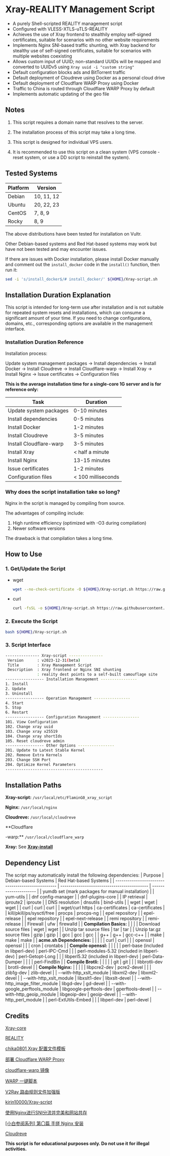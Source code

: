 <!-- Translated by ChatGPT -->
# Xray-REALITY Management Script

* A purely Shell-scripted REALITY management script
* Configured with VLESS-XTLS-uTLS-REALITY
* Achieves the use of Xray frontend to stealthily employ self-signed certificates, suitable for scenarios with no other website requirements
* Implements Nginx SNI-based traffic shunting, with Xray backend for stealthy use of self-signed certificates, suitable for scenarios with multiple websites coexisting
* Allows custom input of UUID; non-standard UUIDs will be mapped and converted to UUIDv5 using `Xray uuid -i "custom string"`
* Default configuration blocks ads and BitTorrent traffic
* Default deployment of Cloudreve using Docker as a personal cloud drive
* Default deployment of Cloudflare WARP Proxy using Docker
* Traffic to China is routed through Cloudflare WARP Proxy by default
* Implements automatic updating of the geo file

## Notes

1. This script requires a domain name that resolves to the server.

2. The installation process of this script may take a long time.

3. This script is designed for individual VPS users.

4. It is recommended to use this script on a clean system (VPS console - reset system, or use a DD script to reinstall the system).

## Tested Systems

| Platform | Version    |
| -------- | ---------- |
| Debian   | 10, 11, 12 |
| Ubuntu   | 20, 22, 23 |
| CentOS   | 7, 8, 9    |
| Rocky    | 8, 9       |

The above distributions have been tested for installation on Vultr.

Other Debian-based systems and Red Hat-based systems may work but have not been tested and may encounter issues.

If there are issues with Docker installation, please install Docker manually and comment out the `install_docker` code in the `install()` function, then run it:

```sh
sed -i 's/install_docker$/# install_docker/' ${HOME}/Xray-script.sh
```

## Installation Duration Explanation

This script is intended for long-term use after installation and is not suitable for repeated system resets and installations, which can consume a significant amount of your time. If you need to change configurations, domains, etc., corresponding options are available in the management interface.

### Installation Duration Reference

Installation process:

Update system management packages -> Install dependencies -> Install Docker -> Install Cloudreve -> Install Cloudflare-warp -> Install Xray -> Install Nginx -> Issue certificates -> Configuration files

**This is the average installation time for a single-core 1G server and is for reference only:**

| Task                    | Duration           |
| ----------------------- | ------------------ |
| Update system packages  | 0-10 minutes       |
| Install dependencies    | 0-5 minutes        |
| Install Docker          | 1-2 minutes        |
| Install Cloudreve       | 3-5 minutes        |
| Install Cloudflare-warp | 3-5 minutes        |
| Install Xray            | < half a minute    |
| Install Nginx           | 13-15 minutes      |
| Issue certificates      | 1-2 minutes        |
| Configuration files     | < 100 milliseconds |

### Why does the script installation take so long?

Nginx in the script is managed by compiling from source.

The advantages of compiling include:

1. High runtime efficiency (optimized with -O3 during compilation)
2. Newer software versions

The drawback is that compilation takes a long time.

## How to Use

### 1. Get/Update the Script

* wget

  ```sh
  wget --no-check-certificate -O ${HOME}/Xray-script.sh https://raw.githubusercontent.com/FlaminG0/Xray-script/main/myself.sh
  ```

* curl

  ```sh
  curl -fsSL -o ${HOME}/Xray-script.sh https://raw.githubusercontent.com/FlaminG0/Xray-script/main/myself.sh
  ```

### 2. Execute the Script

```sh
bash ${HOME}/Xray-script.sh
```

### 3. Script Interface

```sh
--------------- Xray-script ---------------
 Version      : v2023-12-31(beta)
 Title        : Xray Management Script
 Description  : Xray frontend or Nginx SNI shunting
              : reality dest points to a self-built camouflage site
----------------- Installation Management ----------------
1. Install
2. Update
3. Uninstall
----------------- Operation Management ----------------
4. Start
5. Stop
6. Restart
----------------- Configuration Management ----------------
101. View Configuration
102. Change xray uuid
103. Change xray x25519
104. Change xray shortIds
105. Reset cloudreve admin
----------------- Other Options ----------------
201. Update to Latest Stable Kernel
202. Remove Extra Kernels
203. Change SSH Port
204. Optimize Kernel Parameters
-------------------------------------------
```

## Installation Paths

**Xray-script:** `/usr/local/etc/FlaminG0_xray_script`

**Nginx:** `/usr/local/nginx`

**Cloudreve:** `/usr/local/cloudreve`

**Cloudflare

-warp:** `/usr/local/cloudflare_warp`

**Xray:** See **[Xray-install](https://github.com/XTLS/Xray-install)**

## Dependency List

The script may automatically install the following dependencies:
| Purpose                                           | Debian-based Systems                        | Red Hat-based Systems |
| ------------------------------------------------- | ------------------------------------------- | --------------------- |
| yumdb set (mark packages for manual installation) |                                             | yum-utils             |
| dnf config-manager                                |                                             | dnf-plugins-core      |
| IP retrieval                                      | iproute2                                    | iproute               |
| DNS resolution                                    | dnsutils                                    | bind-utils            |
| wget                                              | wget                                        | wget                  |
| curl                                              | curl                                        | curl                  |
| wget/curl https                                   | ca-certificates                             | ca-certificates       |
| kill/pkill/ps/sysctl/free                         | procps                                      | procps-ng             |
| epel repository                                   |                                             | epel-release          |
| epel repository                                   |                                             | epel-next-release     |
| remi repository                                   |                                             | remi-release          |
| Firewall                                          | ufw                                         | firewalld             |
| **Compilation Basics:**                           |                                             |                       |
| Download source files                             | wget                                        | wget                  |
| Unzip tar source files                            | tar                                         | tar                   |
| Unzip tar.gz source files                         | gzip                                        | gzip                  |
| gcc                                               | gcc                                         | gcc                   |
| g++                                               | g++                                         | gcc-c++               |
| make                                              | make                                        | make                  |
| **acme.sh Dependencies:**                         |                                             |                       |
|                                                   | curl                                        | curl                  |
|                                                   | openssl                                     | openssl               |
|                                                   | cron                                        | crontabs              |
| **Compile openssl:**                              |                                             |                       |
|                                                   | perl-base (included in libperl-dev)         | perl-IPC-Cmd          |
|                                                   | perl-modules-5.32 (included in libperl-dev) | perl-Getopt-Long      |
|                                                   | libperl5.32 (included in libperl-dev)       | perl-Data-Dumper      |
|                                                   |                                             | perl-FindBin          |
| **Compile Brotli:**                               |                                             |                       |
|                                                   | git                                         | git                   |
|                                                   | libbrotli-dev                               | brotli-devel          |
| **Compile Nginx:**                                |                                             |                       |
|                                                   | libpcre2-dev                                | pcre2-devel           |
|                                                   | zlib1g-dev                                  | zlib-devel            |
| --with-http_xslt_module                           | libxml2-dev                                 | libxml2-devel         |
| --with-http_xslt_module                           | libxslt1-dev                                | libxslt-devel         |
| --with-http_image_filter_module                   | libgd-dev                                   | gd-devel              |
| --with-google_perftools_module                    | libgoogle-perftools-dev                     | gperftools-devel      |
| --with-http_geoip_module                          | libgeoip-dev                                | geoip-devel           |
| --with-http_perl_module                           |                                             | perl-ExtUtils-Embed   |
|                                                   | libperl-dev                                 | perl-devel            |

## Credits

[Xray-core][Xray-core]

[REALITY][REALITY]

[chika0801 Xray 配置文件模板][chika0801-Xray-examples]

[部署 Cloudflare WARP Proxy][haoel]

[cloudflare-warp 镜像][e7h4n]

[WARP 一键脚本][fscarmen]

[V2Ray 路由规则文件加强版][v2ray-rules-dat]

[kirin10000/Xray-script][kirin10000/Xray-script]

[使用Nginx进行SNI分流并完美和网站共存][nginx-sni-dispatcher]

[[小白参阅系列] 第〇篇 手搓 Nginx 安装][post-37224-1]

[Cloudreve][cloudreve]

**This script is for educational purposes only. Do not use it for illegal activities.**

[Xray-core]: https://github.com/XTLS/Xray-core (THE NEXT FUTURE)
[REALITY]: https://github.com/XTLS/REALITY (THE NEXT FUTURE)
[chika0801-Xray-examples]: https://github.com/chika0801/Xray-examples (chika0801 Xray 配置文件模板)
[haoel]: https://github.com/haoel/haoel.github.io#943-docker-%E4%BB%A3%E7%90%86 (使用 Docker 快速部署 Cloudflare WARP Proxy)
[e7h4n]: https://github.com/e7h4n/cloudflare-warp (cloudflare-warp 镜像)
[fscarmen]: https://github.com/fscarmen/warp (WARP 一键脚本)
[v2ray-rules-dat]: https://github.com/Loyalsoldier/v2ray-rules-dat (V2Ray 路由规则文件加强版)
[kirin10000/Xray-script]: https://github.com/kirin10000/Xray-script (kirin10000/Xray-script)
[nginx-sni-dispatcher]: https://blog.xmgspace.me/archives/nginx-sni-dispatcher.html (使用Nginx进行SNI分流并完美和网站共存)
[post-37224-1]: https://www.nodeseek.com/post-37224-1 (第〇篇 手搓 Nginx 安装)
[cloudreve]: https://github.com/cloudreve/cloudreve (cloudreve)
